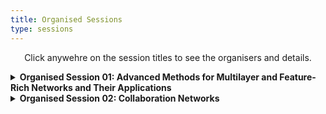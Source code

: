 ```yaml
---
title: Organised Sessions
type: sessions
---
```

<p align="center">Click anywehre on the session titles to see the organisers and details.</p>

<details>
<summary><b>Organised Session 01: Advanced Methods for Multilayer and Feature-Rich Networks and Their Applications</b></summary>
<p>&nbsp;</p>

**Giancarlo G. Ragozini**, University of Naples Federico II (giragoz@unina.it)
**Matteo Magnani**, Uppsala University
**Roberto Interdonato**, CIRAD
**Maria Prosperina Vitale**, University of Salerno
**Giuseppe Giordano**, University of Salerno
<p>&nbsp;</p>

In recent years it has become more and more frequent to use network models going beyond simple directed/undirected and weighted/unweighted networks, to capture the complexity of old and new fields of application of network analysis. Multilayer networks are an example of such models, extending graphs with the concept of layer, that allows us to represent a multitude of scenarios from the different types of ties we find in a multiplex network, to different types of actors, to different temporal snapshots of the relations between the same group of actors. Multilayer network models can themselves be enriched with additional features, such as attributes and edge probabilities, with the aim of describing real phenomena in more detail.
<p>&nbsp;</p>

Multilayer and feature-rich networks allow us to introduce new research questions (and corresponding social network analysis measures and methods). For example, instead of asking how central an actor is, we can focus on the role of the different layers in determining the centrality of the actors. Second, existing social network analysis concepts do not always have a clear corresponding extension in complex networks. For example, it is still unclear how communities spanning multiple layers should look like, or how different features should contribute to the definition of communities, or how to effectively visualise multilayer and feature-rich networks, e.g. layers, features or modes, in the same sociogram. In addition, multilayer networks allow to use multiple types of layers (e.g., in temporal multiplex networks), which requires the joint application of methods developed for simpler models (e.g., only temporal, or only multiplex). 
<p>&nbsp;</p>

This session focuses on recent advances in the analysis of multilayer and feature-rich networks, either in terms of new research questions, or new methods, or new applications. More specifically, topics for this session include but are not limited to:
<p>&nbsp;</p>

• New models for multilayer and feature-rich networks, or comparison of alternative models; 
• Measures for multilayer and feature-rich network; 
• Community discovery in multilayer and feature-rich networks; 
• Multilayer and feature-rich network embedding; 
• Visualisation of multilayer and feature-rich network; 
• Multilayer and feature-rich network simplification (e.g., sampling, filtering, flattening, projections); 
• Applications; 
• Software. 
</details>


<details>
<summary><b>Organised Session 02:  Collaboration Networks</b></summary>
<p>&nbsp;</p>

Giancarlo G. Ragozini, University of Naples Federico II (giragoz@unina.it)
Maria Prosperina Vitale, University of Salerno
Giuseppe Giordano, University of Salerno
<p>&nbsp;</p>

Collaboration networks attract a lot of attention in many scientific domains. The session focuses on presenting methodological developments and novel applications related to the session topics. 
<p>&nbsp;</p>

Special interest is on the analysis of collaboration networks in presence of complex data structure, and on collaboration data extraction and empirical data collection. 
<p>&nbsp;</p>

The organizers solicit the submission of abstracts dealing with the following topics: 
<p>&nbsp;</p>

• Academic and scientific networks; 
• Analysis of collaboration networks in economics, cultural and social environments; 
• Co-authorship networks; 
• Collaborative innovation networks; 
• Community detection in collaboration networks; 
• Dynamics and evolution patterns of collaboration networks; 
• Empirical data collection; 
• Mixed methods for data collection and data analysis. 

<details>
<summary><b>Organised Session 03:  Ecosystem of Entrepreneurs</b></summary>
<p>&nbsp;</p>

</details>

<details>
<summary><b>Organised Session 04:  Family Networks and Personal Networks Through the Life-course</b></summary>
<p>&nbsp;</p>

Vera de Bel, University of Turku, Netherlands Interdisciplinary Demographic Institute (vera.debel@utu.fi)
Thomas Leopold, University of Cologne 
Marlène Sapin, LIVES & FORS, University of Lausanne 
Eric Widmer, LIVES, University of Geneva) 
<p>&nbsp;</p>

Life-course trajectories and transitions are intertwined within the complex webs of family and personal relationships. These networks may provide individual network members with resources, supporting them through life-course events and transitions. However, these networks, depending on their composition or the pattern of interactions, do not only exert a positive influence on the individual members of the network. Family and personal networks may also cause stress or strain on the individual and the network level. In addition, family and personal networks change over time, which may have consequences on the access to resources and may for example affect individual network members’ well-being, behaviour, and life chances. 
<p>&nbsp;</p>

This session invites papers on personal and family networks during the different stages of the life course. Papers focusing on the transition into adulthood, family formation, union dissolution, transition to retirement, and ageing are encouraged to be submitted, but studies on other life-course changes are also welcome. Quantitative as well as case studies on specific normative or non-normative life events are also of interest to this session. 
</details>

<details>
<summary><b>Organised Session 05:  Methodological and software advancements in Social Network Analysis</b></summary>
<p>&nbsp;</p>
</details>

<details>
<summary><b>Organised Session 06:  Modeling Network Dynamics</b></summary>
<p>&nbsp;</p>
**Nynke Niezink**,Carnegie Mellon University (nniezink@andrew.cmu.edu)
**Robert W Krause**, Free University Berlin 
<p>&nbsp;</p>

Important insights into social networks can be obtained with the help of longitudinal observation designs. Such designs can be of a varied nature. Panel data is the structure used traditionally for self-reported networks; regular time series and time-stamped data can be obtained from official or automatic records; but this does not exhaust the types of longitudinal network designs. Corresponding to these differences in data collection, a variety of longitudinal methods of analysis have been developed, such as continuous-time actor-oriented and tie-oriented models for panel and time series data, network autoregressive models for time series at regular intervals, and network event models for data with a fine-grained time resolution. Some of these methods are based on actor-oriented models, others on tie-oriented models.  
<p>&nbsp;</p>

This session will be open to methodological as well as applied presentations about models for network dynamics. Papers can have a mathematical, statistical, theoretical, or empirical subject-matter focus, as long as they are relevant for empirical social science.  
<p>&nbsp;</p>

Keywords: network dynamics, longitudinal networks, actor-oriented models, network event models, Dynam, LERGM, TERGM, Siena, relevent, goldfish. 
</details>

<details>
<summary><b>Organised Session 07:  Multiplex Networks and Individual Outcomes in School</b></summary>
<p>&nbsp;</p>

**Andras Voros**, University of Manchester (andras.voros@manchester.ac.uk)
**Zsófia Boda**, University of Essex 
**Elisa Bellotti**, University of Manchester 
<p>&nbsp;</p>

The importance of multiplexity is increasingly recognised in (educational) network research. While research into the effects of peer networks has traditionally focused on a single network dimension at a time, most commonly on friendship, this approach has been shifting lately. 
<p>&nbsp;</p>
v
A wave of studies in recent years has showed how multiple forms of social ties emerge between students and affect a variety of their outcomes. Relevant networks include personal relations such as liking or “friendly” ties, spending free-time together, studying together, dislike, conflict, victimisation, and romantic ties. Besides these, interpersonal perceptions appear to have an impact on student behaviour and outcomes as well: such as perceptions about the status, social roles, or personality of peers. 
<p>&nbsp;</p>

Longitudinal studies have demonstrated that the emergence and change of the various network dimensions is interconnected. Multiplex social networks jointly influence individual outcomes, such as academic achievement, school attitudes, mental and physical health, political attitudes, and so on. 
<p>&nbsp;</p>

This section invites presentations which explore the importance of multiplex networks for individual outcomes in educational settings. 
<p>&nbsp;</p>

Particularly (but not exclusively), we would be happy to hear about work that focuses on: 
<p>&nbsp;</p>

• Data collection techniques for multiplex networks in school; 
• Statistical methods that are specific to multiplex networks in school; 
• Empirical data analyses and results involving the evolution of multiplex networks in school; 
• Empirical data analyses and results involving the relationship of multiplex networks and individual outcomes in school. 
<p>&nbsp;</p>

The list is not exhaustive: we are very much open to a wide range of studies on the topic of multiplexity in schools. We hope to bring together a diverse set of research projects and facilitate discussion and collaboration between scholars interested in educational network research. 
</details>

<details>
<summary><b>Organised Session 08:  Network Analysis and Bibliometrics</b></summary>
<p>&nbsp;</p>

**Stefano Ghinoi**, University of Greenwich (S.Ghinoi@greenwich.ac.uk)
**Guido Conaldi**, University of Greenwich 
<p>&nbsp;</p>

The use of network analysis in bibliometrics has a long tradition, which dates back to the 1960s. However, while the analysis of bibliometric networks has become extremely popular in the last decades, there are still some areas that have received less attention; in particular, the construction of bibliometric networks, the use of different data sources, and the impact of bibliometric methods. Moreover, novel research topics constantly emerge in different scientific disciplines, and their evolution requires a robust mapping process. 
<p>&nbsp;</p>

This session is dedicated to methodological advancements, empirical applications, and proposals on the use of novel software and tools for applying network analysis in bibliometric studies. We welcome contributions exploiting the role of network analysis in bibliometric studies, including (but not limited to): 
<p>&nbsp;</p>

• Network structures in bibliometric studies; 
• Authors’ and papers’ centrality; 
• Co-authorship, co-occurrence, and network metrics; 
• Modularity, sub-groups, and clusters; 
• Cross-country collaborations; 
• Bibliographic database journal coverage; 
• Editorial board networks; 
• Actors’ attributes in scientometrics; 
• Network visualization. 
</details>

<details>
<summary><b>Organised Session 09:  Network Analysis and Sports</b></summary>
<p>&nbsp;</p>

<details>
<summary><b>Organised Session 10:  Networking Historical Past</b></summary>
<p>&nbsp;</p>
</details>

<details>
<summary><b>Organised Session 11:  Networks and Crime</b></summary>
<p>&nbsp;</p>
</details>

<details>
<summary><b>Organised Session 12:  Organizational Networks</b></summary>
<p>&nbsp;</p>

<details>
<summary><b>Organised Session 13:  Political Networks</b></summary>
<p>&nbsp;</p>
</details>

**Organised Session 14:  Population-scale Social Network Analysis**

**Organised Session 15:  Public Policy and Discourse Networks**

**Organised Session 16:  Social Cybersecurity: Convergence of Social Network Analysis in Cyber**

**Organised Session 17:  Social Influence**

**Organised Session 18:  Social Network Analysis and International Business**

**Organised Session 19:  Social Network Analysis and System Science for Social Change**

**Organised Session 20:  Social Networks and Personal Communities in Migration and Migrant Incorporation**

**Organised Session 21:  Social Support and Health**

**Organised Session 22:  Sustainability and Social Network Analysis**

**Organised Session 23: Teaching Social Network Analysis**